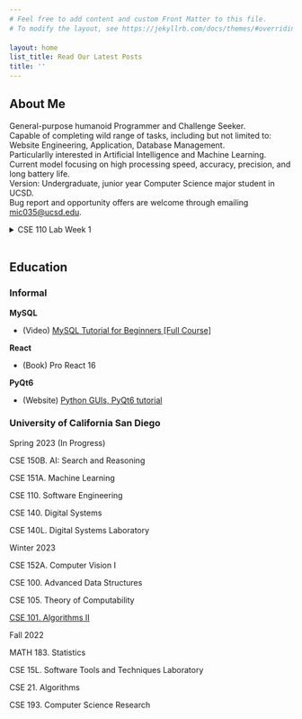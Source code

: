 ```yaml
---
# Feel free to add content and custom Front Matter to this file.
# To modify the layout, see https://jekyllrb.com/docs/themes/#overriding-theme-defaults

layout: home
list_title: Read Our Latest Posts
title: ''
---
```


## About Me

General-purpose humanoid Programmer and Challenge Seeker. <br>
Capable of completing wild range of tasks, including but not limited to: <br>
Website Engineering, Application, Database Management. <br>
Particularlly interested in Artificial Intelligence and Machine Learning. <br>
Current model focusing on high processing speed, accuracy, precision, and long battery life. <br>
Version: Undergraduate, junior year Computer Science major student in UCSD. <br>
Bug report and opportunity offers are welcome through emailing mic035@ucsd.edu. <br>

<details>
<summary>CSE 110 Lab Week 1</summary>

**Mortal Enemy** <br>
<img src="image/chica.png" alt="chica" width="120" height="120">

### Headings

**Styling text**

> Quoting text

`Quoting code`

[External Link](https://www.google.com/)

[Section Link](#headings)

[Relative links](/about.markdown)

- Ordered List

1. Unordered List

- [ ] Task lists

</details>
<br>

## Education

### Informal

**MySQL**
- (Video) [MySQL Tutorial for Beginners [Full Course]](https://www.youtube.com/watch?v=7S_tz1z_5bA&t=1214s)

**React**
- (Book) Pro React 16

**PyQt6**
- (Website) [Python GUIs, PyQt6 tutorial](https://www.pythonguis.com/pyqt6-tutorial/)

### University of California San Diego

Spring 2023 (In Progress)

CSE 150B. AI: Search and Reasoning

CSE 151A. Machine Learning

CSE 110. Software Engineering

CSE 140. Digital Systems

CSE 140L. Digital Systems Laboratory

Winter 2023

CSE 152A. Computer Vision I

CSE 100. Advanced Data Structures

CSE 105. Theory of Computability

[CSE 101. Algorithms II](page/education/ucsd/CSE101.markdown)

Fall 2022

MATH 183. Statistics

CSE 15L. Software Tools and Techniques Laboratory

CSE 21. Algorithms

CSE 193. Computer Science Research
